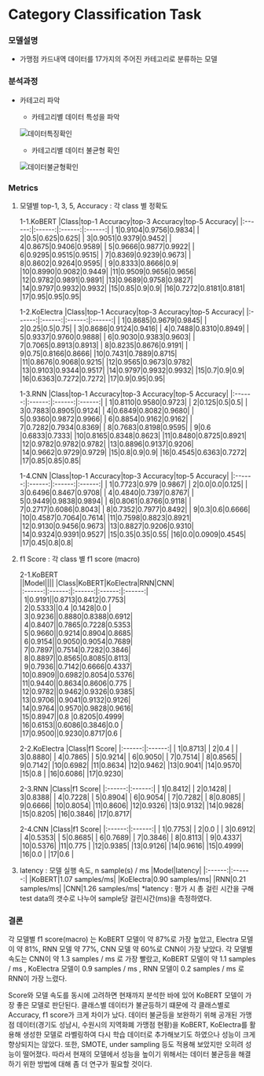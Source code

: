 # Category Classification Task

### 모델설명
- 가맹점 카드내역 데이터를 17가지의 주어진 카테고리로 분류하는 모델

### 분석과정
- 카테고리 파악
	- 카테고리별 데이터 특성을 파악
	
	![데이터특징확인](./데이터특징확인.png)
	
	- 카테고리별 데이터 불균형 확인
	
	![데이터불균형확인](./데이터불균형확인.png)

### Metrics
1. 모델별 top-1, 3, 5, Accuracy : 각 class 별 정확도

	1-1.KoBERT
	|Class|top-1 Accuracy|top-3 Accuracy|top-5 Accuracy|
	|:------:|:------:|:------:|:------:|
	| 1|0.9104|0.9756|0.9834|
	| 2|0.5|0.625|0.625|
	| 3|0.9051|0.9379|0.9452|
	| 4|0.8675|0.9406|0.9589|
	| 5|0.9666|0.9877|0.9922|
	| 6|0.9295|0.9515|0.9515|
	| 7|0.8369|0.9239|0.9673|
	| 8|0.8602|0.9264|0.9595|
	| 9|0.8333|0.8666|0.9|
	|10|0.8990|0.9082|0.9449|
	|11|0.9509|0.9656|0.9656|
	|12|0.9782|0.9891|0.9891|
	|13|0.9689|0.9758|0.9827|
	|14|0.9797|0.9932|0.9932|
	|15|0.85|0.9|0.9|
	|16|0.7272|0.8181|0.8181|
	|17|0.95|0.95|0.95|	


	1-2.KoElectra
	|Class|top-1 Accuracy|top-3 Accuracy|top-5 Accuracy|
	|:------:|:------:|:------:|:------:|
	| 1|0.8685|0.9679|0.9845|
	| 2|0.25|0.5|0.75|
	| 3|0.8686|0.9124|0.9416|
	| 4|0.7488|0.8310|0.8949|
	| 5|0.9337|0.9760|0.9888|
	| 6|0.9030|0.9383|0.9603|
	| 7|0.7065|0.8913|0.8913|
	| 8|0.8235|0.8676|0.9191|
	| 9|0.75|0.8166|0.8666|
	|10|0.7431|0.7889|0.8715|
	|11|0.8676|0.9068|0.9215|
	|12|0.9565|0.9673|0.9782|
	|13|0.9103|0.9344|0.9517|
	|14|0.9797|0.9932|0.9932|
	|15|0.7|0.9|0.9|
	|16|0.6363|0.7272|0.7272|
	|17|0.9|0.95|0.95|


	1-3.RNN
	|Class|top-1 Accuracy|top-3 Accuracy|top-5 Accuracy|
	|:------:|:------:|:------:|:------:|
	| 1|0.8110|0.9580|0.9723|
	| 2|0.125|0.5|0.5|
	| 3|0.7883|0.8905|0.9124|
	| 4|0.6849|0.8082|0.9680|
	| 5|0.9360|0.9872|0.9966|
	| 6|0.8854|0.9162|0.9162|
	| 7|0.7282|0.7934|0.8369|
	| 8|0.7683|0.8198|0.9595|
	| 9|0.6	  |0.6833|0.7333|
	|10|0.8165|0.8348|0.8623|
	|11|0.8480|0.8725|0.8921|
	|12|0.9782|0.9782|0.9782|
	|13|0.8896|0.9137|0.9206|
	|14|0.9662|0.9729|0.9729|
	|15|0.8|0.9|0.9|
	|16|0.4545|0.6363|0.7272|
	|17|0.85|0.85|0.85|


	1-4.CNN
	|Class|top-1 Accuracy|top-3 Accuracy|top-5 Accuracy|
	|:------:|:------:|:------:|:------:|
	| 1|0.7723|0.979 |0.9867|
	| 2|0.0|0.0|0.125|
	| 3|0.6496|0.8467|0.9708|
	| 4|0.4840|0.7397|0.8767|
	| 5|0.9449|0.9838|0.9894|
	| 6|0.8061|0.8766|0.9118|
	| 7|0.2717|0.6086|0.8043|
	| 8|0.7352|0.7977|0.8492|
	| 9|0.3|0.6|0.6666|
	|10|0.4587|0.7064|0.7614|
	|11|0.7598|0.8823|0.8921|
	|12|0.9130|0.9456|0.9673|
	|13|0.8827|0.9206|0.9310|
	|14|0.9324|0.9391|0.9527|
	|15|0.35|0.35|0.55|
	|16|0.0|0.0909|0.4545|
	|17|0.45|0.8|0.8|


2. f1 Score : 각 class 별 f1 score (macro)
	
	2-1.KoBERT   
	||Model|||| 
	|Class|KoBERT|KoElectra|RNN|CNN|	
	|:------:|:------:|:------:|:------:|:------:|         
	| 1|0.9191||0.8713|0.8412|0.7753|                
	| 2|0.5333||0.4   |0.1428|0.0   |                
	| 3|0.9236||0.8880|0.8388|0.6912|                
	| 4|0.8407||0.7865|0.7228|0.5353|                
	| 5|0.9660||0.9214|0.8904|0.8685|                
	| 6|0.9154||0.9050|0.9054|0.7689|                
	| 7|0.7897||0.7514|0.7282|0.3846|                
	| 8|0.8897||0.8565|0.8085|0.8113|                
	| 9|0.7936||0.7142|0.6666|0.4337|                
	|10|0.8909||0.6982|0.8054|0.5376|                
	|11|0.9440||0.8634|0.8606|0.775 |                
	|12|0.9782||0.9462|0.9326|0.9385|                
	|13|0.9706||0.9041|0.9132|0.9126|                
	|14|0.9764||0.9570|0.9828|0.9616|                
	|15|0.8947||0.8   |0.8205|0.4999|                
	|16|0.6153||0.6086|0.3846|0.0   |                
	|17|0.9500||0.9230|0.8717|0.6   |                
	
	2-2.KoElectra
	|Class|f1 Score|
	|:------:|:------:|
	| 1|0.8713|
	| 2|0.4   |	
	| 3|0.8880|
	| 4|0.7865|
	| 5|0.9214|
	| 6|0.9050|
	| 7|0.7514|
	| 8|0.8565|
	| 9|0.7142|
	|10|0.6982|
	|11|0.8634|
	|12|0.9462|
	|13|0.9041|
	|14|0.9570|
	|15|0.8   |
	|16|0.6086|
	|17|0.9230|
	
	2-3.RNN
	|Class|f1 Score|
	|:------:|:------:|
	| 1|0.8412|
	| 2|0.1428|
	| 3|0.8388|
	| 4|0.7228|
	| 5|0.8904|
	| 6|0.9054|
	| 7|0.7282|
	| 8|0.8085|
	| 9|0.6666|
	|10|0.8054|
	|11|0.8606|
	|12|0.9326|
	|13|0.9132|
	|14|0.9828|
	|15|0.8205|
	|16|0.3846|
	|17|0.8717|
	
	2-4.CNN
	|Class|f1 Score|
	|:------:|:------:|
	| 1|0.7753|
	| 2|0.0   |
	| 3|0.6912|
	| 4|0.5353|
	| 5|0.8685|
	| 6|0.7689| 
	| 7|0.3846|
	| 8|0.8113|
	| 9|0.4337|
	|10|0.5376|
	|11|0.775 |
	|12|0.9385|
	|13|0.9126|
	|14|0.9616|
	|15|0.4999|
	|16|0.0   |
	|17|0.6   |

3. latency : 모델 실행 속도, n sample(s) / ms
	|Model|latency|
	|:------:|:------:|
	|KoBERT|1.07 samples/ms|
	|KoElectra|0.90 samples/ms|
	|RNN|0.21 samples/ms|
	|CNN|1.26 samples/ms|
*latency : 평가 시 총 걸린 시간을 구해 test data의 갯수로 나누어 sample당 걸린시간(ms)을 측정하였다. 

### 결론
각 모델별 f1 score(macro) 는 KoBERT 모델이 약 87%로 가장 높았고,  Electra 모델이 약 81%, RNN 모델 약 77%, CNN 모델 약 60%로 CNN이 가장 낮았다.
각 모델별 속도는 CNN이 약 1.3 samples / ms 로 가장 빨랐고, KoBERT 모델이 약 1.1 samples / ms , KoElectra 모델이 0.9 samples / ms , RNN 모델이 0.2 samples / ms 로 RNN이 가장 느렸다.

Score와 모델 속도를 동시에 고려하면 현재까지 분석한 바에 있어 KoBERT 모델이 가장 좋은 모델로 판단된다. 
클래스별 데이터가 불균등하기 떄문에 각 클래스별로 Accuracy, f1 score가 크게 차이가 났다. 데이터 불균등을 보완하기 위해 공개된 가맹점 데이터(경기도 성남시, 수원시의 지역화폐 가맹점 현황)을 KoBERT, KoElectra를 활용해 생성한 모델로 라벨링하여 다시 학습 데이터로 추가해보기도 하였으나 성능이 크게 향상되지는 않았다. 또한, SMOTE, under sampling 등도 적용해 보았지만 오히려 성능이 떨어졌다. 따라서 현재의 모델에서 성능을 높이기 위해서는 데이터 불균등을 해결하기 위한 방법에 대해 좀 더 연구가 필요할 것이다.
